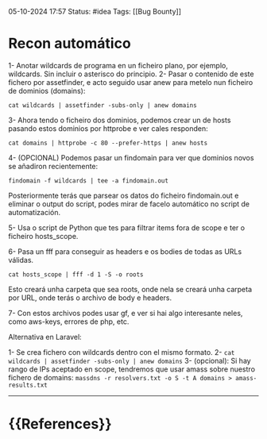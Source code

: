  05-10-2024 17:57
Status: #idea
Tags: [[Bug Bounty]]

# Recon automático

1- Anotar wildcards de programa en un ficheiro plano, por ejemplo, wildcards. Sin incluir o asterisco do principio.
2- Pasar o contenido de este fichero por assetfinder, e acto seguido usar anew para metelo nun ficheiro de dominios (domains):

	cat wildcards | assetfinder -subs-only | anew domains

3- Ahora tendo o ficheiro dos dominios, podemos crear un de hosts pasando estos dominios por httprobe e ver cales responden:

	cat domains | httprobe -c 80 --prefer-https | anew hosts

4- (OPCIONAL) Podemos pasar un findomain para ver que dominios novos se añadiron recientemente:

	findomain -f wildcards | tee -a findomain.out

Posteriormente terás que parsear os datos do ficheiro findomain.out e eliminar o output do script, podes mirar de facelo automático no script de automatización.

5- Usa o script de Python que tes para filtrar items fora de scope e ter o ficheiro hosts_scope.

6- Pasa un fff para conseguir as headers e os bodies de todas as URLs válidas.

	cat hosts_scope | fff -d 1 -S -o roots

Esto creará unha carpeta que sea roots, onde nela se creará unha carpeta por URL, onde terás o archivo de body e headers.

7- Con estos archivos podes usar gf, e ver si hai algo interesante neles, como aws-keys, errores de php, etc.


Alternativa en Laravel:

1- Se crea fichero con wildcards dentro con el mismo formato.
2- ``cat wildcards | assetfinder -subs-only | anew domains``
3- (opcional): Si hay rango de IPs aceptado en scope, tendremos que usar amass sobre nuestro fichero de domains: ``massdns -r resolvers.txt -o S -t A domains > amass-results.txt``






---
# {{References}}